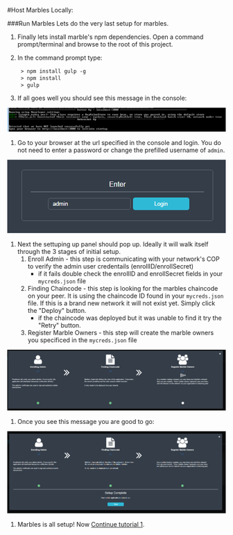 #Host Marbles Locally:

###<a name="runlocal"></a>Run Marbles
Lets do the very last setup for marbles.

1. Finally lets install marble's npm dependencies. Open a command prompt/terminal and browse to the root of this project.
1. In the command prompt type:
	
		> npm install gulp -g
		> npm install
		> gulp
		
1. If all goes well you should see this message in the console:

![](/doc_images/localhost1.png)

1. Go to your browser at the url specified in the console and login. You do not need to enter a password or change the prefilled username of `admin`.

![](/doc_images/localhost2.png)
	

1. Next the settuping up panel should pop up. Ideally it will walk itself through the 3 stages of initial setup.
	1. Enroll Admin - this step is communicating with your network's COP to verify the admin user credentails (enrollID/enrollSecret)
		- if it fails double check the enrollID and enrollSecret fields in your `mycreds.json` file
	1. Finding Chaincode - this step is looking for the marbles chaincode on your peer. It is using the chaincode ID found in your `mycreds.json` file. If this is a brand new network it will not exist yet. Simply click the "Deploy" button.
		- if the chaincode was deployed but it was unable to find it try the "Retry" button.
	1. Register Marble Owners - this step will create the marble owners you specificed in the `mycreds.json` file
 
![](/doc_images/localhost3.png)

1. Once you see this message you are good to go: 

![](/doc_images/localhost4.png)
		
1. Marbles is all setup! Now [Continue tutorial 1](./tutorial_part1.md#use).
